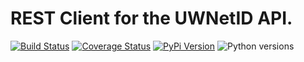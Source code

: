 # REST Client for the UWNetID API.

[![Build Status](https://github.com/uw-it-aca/uw-restclients-uwnetid/workflows/tests/badge.svg?branch=main)](https://github.com/uw-it-aca/uw-restclients-uwnetid/actions)
[![Coverage Status](https://coveralls.io/repos/github/uw-it-aca/uw-restclients-uwnetid/badge.svg?branch=main)](https://coveralls.io/github/uw-it-aca/uw-restclients-uwnetid?branch=main)
[![PyPi Version](https://img.shields.io/pypi/v/uw-restclients-uwnetid.svg)](https://pypi.python.org/pypi/uw-restclients-uwnetid)
![Python versions](https://img.shields.io/badge/python-3.10-blue.svg)

